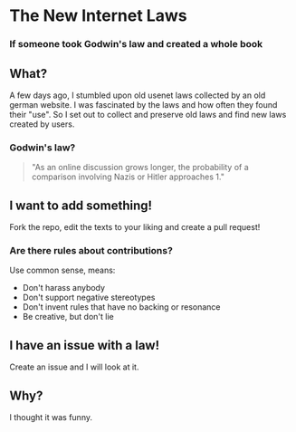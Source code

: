 # The New Internet Laws
### If someone took Godwin's law and created a whole book

## What?
A few days ago, I stumbled upon old usenet laws collected by an old german website. I was fascinated by the laws and how often they found their "use".
So I set out to collect and preserve old laws and find new laws created by users.

### Godwin's law?
> "As an online discussion grows longer, the probability of a comparison involving Nazis or Hitler approaches 1."

## I want to add something!
Fork the repo, edit the texts to your liking and create a pull request!

### Are there rules about contributions?
Use common sense, means:
- Don't harass anybody
- Don't support negative stereotypes
- Don't invent rules that have no backing or resonance
- Be creative, but don't lie

## I have an issue with a law!
Create an issue and I will look at it.

## Why?
I thought it was funny.
